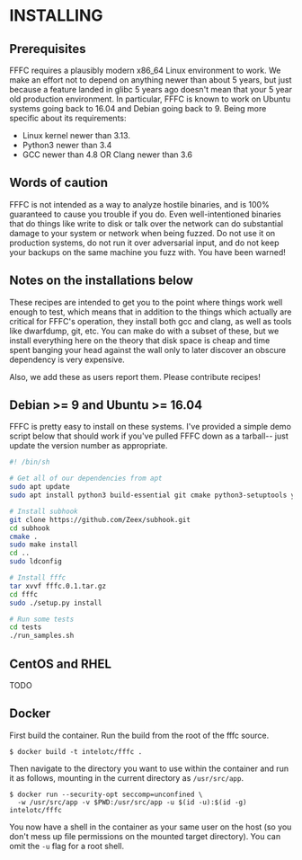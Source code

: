 INSTALLING
==========

Prerequisites
-------------
FFFC requires a plausibly modern x86_64 Linux environment to work. We make an
effort not to depend on anything newer than about 5 years, but just because a
feature landed in glibc 5 years ago doesn't mean that your 5 year old production
environment. In particular, FFFC is known to work on Ubuntu systems going back
to 16.04 and Debian going back to 9. Being more specific about its requirements:

* Linux kernel newer than 3.13.
* Python3 newer than 3.4
* GCC newer than 4.8 OR Clang newer than 3.6

Words of caution
----------------
FFFC is not intended as a way to analyze hostile binaries, and is 100%
guaranteed to cause you trouble if you do. Even well-intentioned binaries that
do things like write to disk or talk over the network can do substantial damage
to your system or network when being fuzzed.  Do not use it on production
systems, do not run it over adversarial input, and do not keep your backups on
the same machine you fuzz with. You have been warned!

Notes on the installations below
--------------------------------
These recipes are intended to get you to the point where things work well enough
to test, which means that in addition to the things which actually are critical
for FFFC's operation, they install both gcc and clang, as well as tools like
dwarfdump, git, etc. You can make do with a subset of these, but we install
everything here on the theory that disk space is cheap and time spent banging
your head against the wall only to later discover an obscure dependency is very
expensive.

Also, we add these as users report them. Please contribute recipes!

Debian >= 9 and Ubuntu >= 16.04
-----------------------------
FFFC is pretty easy to install on these systems. I've provided a simple demo
script below that should work if you've pulled FFFC down as a tarball-- just
update the version number as appropriate.

```bash
#! /bin/sh

# Get all of our dependencies from apt
sudo apt update
sudo apt install python3 build-essential git cmake python3-setuptools yasm dwarfdump clang

# Install subhook
git clone https://github.com/Zeex/subhook.git
cd subhook
cmake .
sudo make install
cd ..
sudo ldconfig

# Install fffc
tar xvvf fffc.0.1.tar.gz
cd fffc
sudo ./setup.py install

# Run some tests
cd tests
./run_samples.sh
```

CentOS and RHEL
---------------
TODO

Docker
------
First build the container. Run the build from the root of the fffc source.

```console
$ docker build -t intelotc/fffc .
```

Then navigate to the directory you want to use within the container and run it
as follows, mounting in the current directory as `/usr/src/app`.

```console
$ docker run --security-opt seccomp=unconfined \
  -w /usr/src/app -v $PWD:/usr/src/app -u $(id -u):$(id -g) intelotc/fffc
```

You now have a shell in the container as your same user on the host (so you
don't mess up file permissions on the mounted target directory). You can omit
the `-u` flag for a root shell.
